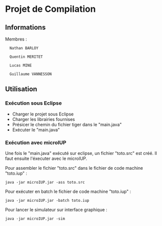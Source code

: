 # Projet de Compilation

## Informations 

Membres :

	  Nathan BARLOY
	  
	  Quentin MERITET

	  Lucas MINE

	  Guillaume VANNESSON
	  

## Utilisation

### Exécution sous Eclipse

- Charger le projet sous Eclipse
- Charger les librairies fournises
- Présicer le chemin du fichier tiger dans le "main.java"
- Exécuter le "main.java"

### Exécution avec microIUP

Une fois le "main.java" exécuté sur eclipse, un fichier "toto.src" est créé. Il faut ensuite l'éxecuter avec le microIUP.

Pour assembler le fichier "toto.src" dans le fichier de code machine "toto.iup" :

```
java -jar microIUP.jar -ass toto.src
```

Pour exécuter en batch le fichier de code machine "toto.iup" :

```
java -jar microIUP.jar -batch toto.iup
```

Pour lancer le simulateur sur interface graphique : 

```
java -jar microIUP.jar -sim
```



